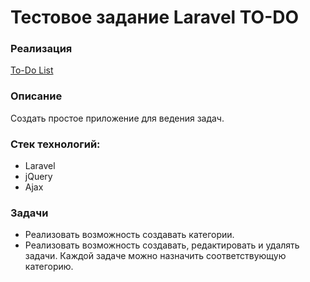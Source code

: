 # Тестовое задание Laravel TO-DO
### Реализация
[To-Do List](http://saymecode.ho.ua)

### Описание
Создать простое приложение для ведения задач.

### Стек технологий:
- Laravel
- jQuery
- Ajax

### Задачи
- Реализовать возможность создавать категории. 
- Реализовать возможность создавать, редактировать и удалять задачи. Каждой задаче можно назначить соответствующую категорию.
